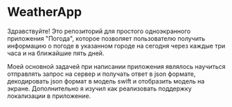 # WeatherApp
Здравствуйте! Это репозиторий для простого одноэкранного приложения "Погода", которое позволяет пользователю получить информацию о погоде в указанном городе на сегодня через каждые три часа и на ближайшие пять дней.

Моей основной задачей при написании приложения являлось научиться отправлять запрос на сервер и получать ответ в json формате, декодировать json формат в модель swift и отобразить модель на экране. Дополнительно я изучил как реализовать поддержку локализации в приложение.
